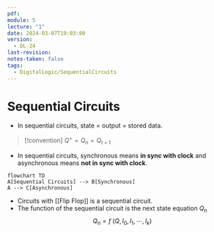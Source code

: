 ```yaml
---
pdf: 
module: 5
lecture: "1"
date: 2024-03-07T19:03:00
version:
  - DL-24
last-revision: 
notes-taken: false
tags:
  - DigitalLogic/SequentialCircuits
---
```

# Sequential Circuits

- In sequential circuits, state = output = stored data.


> [!convention] 
> $Q^+ = Q_n = Q_{t + 1}$


- In sequential circuits, synchronous means **in sync with clock** and asynchronous means **not in sync with clock**.

```merm
flowchart TD
A[Sequential Circuits] --> B[Synchronous]
A --> C[Asynchronous]
```

- Circuits with [[Flip Flop]] is a sequential circuit.
- The function of the sequential circuit is the next state equation $Q_n$
$$
Q_n = f\;(Q, I_0, I_1, \cdots, I_k)
$$

